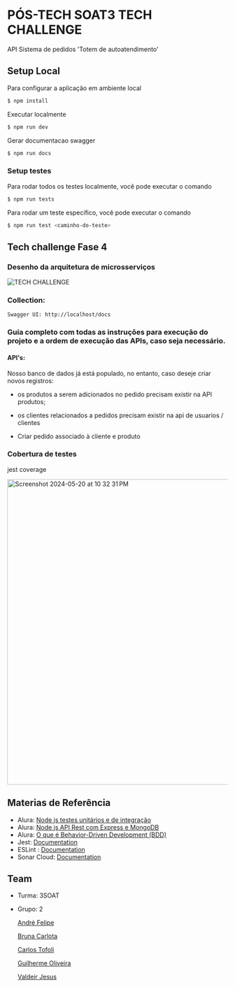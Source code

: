 # PÓS-TECH SOAT3 TECH CHALLENGE

API Sistema de pedidos 'Totem de autoatendimento'

## Setup Local

Para configurar a aplicação em ambiente local

```bash
$ npm install
```

Executar localmente
```bash
$ npm run dev
```

Gerar documentacao swagger
```bash
$ npm run docs
```

### Setup testes

Para rodar todos os testes localmente, você pode executar o comando
```bash
$ npm run tests
```

Para rodar um teste específico, você pode executar o comando
```bash
$ npm run test <caminho-do-teste>
```

## Tech challenge Fase 4

### Desenho da arquitetura de microsserviços

   ![TECH CHALLENGE](https://github.com/3soat-software-architecture-pos-tech/g2-3soat-sa-app-order-service/assets/23316988/fda2a4d0-a26a-47da-bae3-ff784e12b1b3)

### Collection:

	Swagger UI: http://localhost/docs

### Guia completo com todas as instruções para execução do projeto e a ordem de execução das APIs, caso seja necessário.

#### API's:

Nosso banco de dados já está populado, no entanto, caso deseje criar novos registros:
- os produtos a serem adicionados no pedido precisam existir na API produtos;
- os clientes relacionados a pedidos precisam existir na api de usuarios / clientes

- Criar pedido associado à cliente e produto

### Cobertura de testes

jest coverage

<img width="699" alt="Screenshot 2024-05-20 at 10 32 31 PM" src="https://github.com/3soat-software-architecture-pos-tech/g2-3soat-sa-app-order-service/assets/23316988/fb9e7437-f8af-4c7c-b0d2-78065c9620a4">

## Materias de Referência
- Alura: [Node js testes unitários e de integração](https://cursos.alura.com.br/course/nodejs-testes-unitarios-integracao)
- Alura: [Node js API Rest com Express e MongoDB](https://cursos.alura.com.br/course/nodejs-api-rest-express-mongodb)
- Alura: [O que é Behavior-Driven Development (BDD)](https://cursos.alura.com.br/extra/alura-mais/o-que-e-behavior-driven-development-bdd--c284)
- Jest: [Documentation](https://jestjs.io/)
- ESLint : [Documentation](https://pt-br.eslint.org/)
- Sonar Cloud: [Documentation](https://docs.sonarsource.com/sonarcloud/)

## Team
 - Turma: 3SOAT
 - Grupo: 2

   [André Felipe](andrefelipegodoi@gmail.com)
   
   [Bruna Carlota](brunacarlota@gmail.com)

   [Carlos Tofoli](henrique.tofoli@hotmail.com)

   [Guilherme Oliveira](guilherme.oliveira182@yahoo.com.br)

   [Valdeir Jesus](valdeir_014@hotmail.com)
